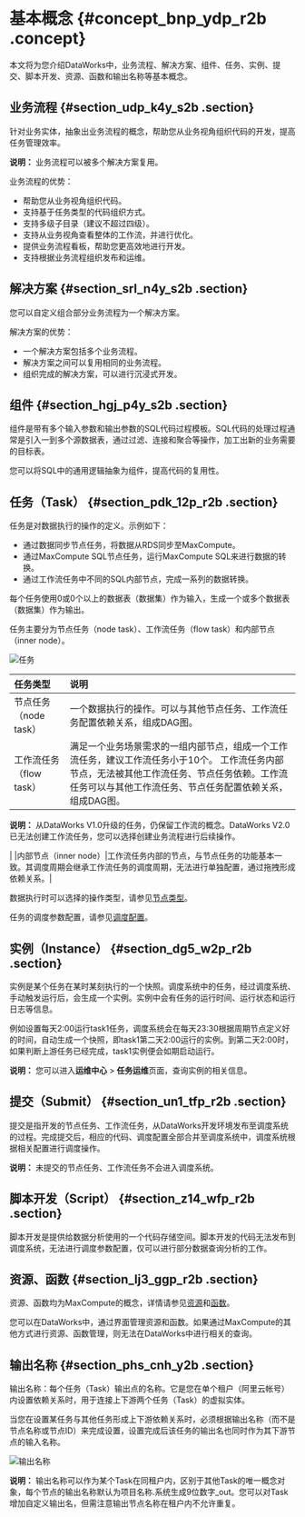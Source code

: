 # 基本概念 {#concept_bnp_ydp_r2b .concept}

本文将为您介绍DataWorks中，业务流程、解决方案、组件、任务、实例、提交、脚本开发、资源、函数和输出名称等基本概念。

## 业务流程 {#section_udp_k4y_s2b .section}

针对业务实体，抽象出业务流程的概念，帮助您从业务视角组织代码的开发，提高任务管理效率。

**说明：** 业务流程可以被多个解决方案复用。

业务流程的优势：

-   帮助您从业务视角组织代码。
-   支持基于任务类型的代码组织方式。
-   支持多级子目录（建议不超过四级）。
-   支持从业务视角查看整体的工作流，并进行优化。
-   提供业务流程看板，帮助您更高效地进行开发。
-   支持根据业务流程组织发布和运维。

## 解决方案 {#section_srl_n4y_s2b .section}

您可以自定义组合部分业务流程为一个解决方案。

解决方案的优势：

-   一个解决方案包括多个业务流程。
-   解决方案之间可以复用相同的业务流程。
-   组织完成的解决方案，可以进行沉浸式开发。

## 组件 {#section_hgj_p4y_s2b .section}

组件是带有多个输入参数和输出参数的SQL代码过程模板。SQL代码的处理过程通常是引入一到多个源数据表，通过过滤、连接和聚合等操作，加工出新的业务需要的目标表。

您可以将SQL中的通用逻辑抽象为组件，提高代码的复用性。

## 任务（Task） {#section_pdk_12p_r2b .section}

任务是对数据执行的操作的定义。示例如下：

-   通过数据同步节点任务，将数据从RDS同步至MaxCompute。
-   通过MaxCompute SQL节点任务，运行MaxCompute SQL来进行数据的转换。
-   通过工作流任务中不同的SQL内部节点，完成一系列的数据转换。

每个任务使用0或0个以上的数据表（数据集）作为输入，生成一个或多个数据表（数据集）作为输出。

任务主要分为节点任务（node task）、工作流任务（flow task）和内部节点（inner node）。

![任务](http://static-aliyun-doc.oss-cn-hangzhou.aliyuncs.com/assets/img/16168/15640235298911_zh-CN.png)

|任务类型|说明|
|:---|:-|
|节点任务（node task）|一个数据执行的操作。可以与其他节点任务、工作流任务配置依赖关系，组成DAG图。|
|工作流任务（flow task）|满足一个业务场景需求的一组内部节点，组成一个工作流任务，建议工作流任务小于10个。 工作流任务内部节点，无法被其他工作流任务、节点任务依赖。工作流任务可以与其他工作流任务、节点任务配置依赖关系，组成DAG图。

 **说明：** 从DataWorks V1.0升级的任务，仍保留工作流的概念。DataWorks V2.0已无法创建工作流任务，您可以选择创建业务流程进行后续操作。

 |
|内部节点（inner node）|工作流任务内部的节点，与节点任务的功能基本一致。其调度周期会继承工作流任务的调度周期，无法进行单独配置，通过拖拽形成依赖关系。|

数据执行时可以选择的操作类型，请参见[节点类型](../../../../intl.zh-CN/使用指南/数据开发/节点类型/节点类型介绍.md#)。

任务的调度参数配置，请参见[调度配置](../../../../intl.zh-CN/使用指南/数据开发/调度配置/基础属性.md#)。

## 实例（Instance） {#section_dg5_w2p_r2b .section}

实例是某个任务在某时某刻执行的一个快照。调度系统中的任务，经过调度系统、手动触发运行后，会生成一个实例。实例中会有任务的运行时间、运行状态和运行日志等信息。

例如设置每天2:00运行task1任务，调度系统会在每天23:30根据周期节点定义好的时间，自动生成一个快照，即task1第二天2:00运行的实例。到第二天2:00时，如果判断上游任务已经完成，task1实例便会如期启动运行。

**说明：** 您可以进入**运维中心** \> **任务运维**页面，查询实例的相关信息。

## 提交（Submit） {#section_un1_tfp_r2b .section}

提交是指开发的节点任务、工作流任务，从DataWorks开发环境发布至调度系统的过程。完成提交后，相应的代码、调度配置全部合并至调度系统中，调度系统根据相关配置进行调度操作。

**说明：** 未提交的节点任务、工作流任务不会进入调度系统。

## 脚本开发（Script） {#section_z14_wfp_r2b .section}

脚本开发是提供给数据分析使用的一个代码存储空间。脚本开发的代码无法发布到调度系统，无法进行调度参数配置，仅可以进行部分数据查询分析的工作。

## 资源、函数 {#section_lj3_ggp_r2b .section}

资源、函数均为MaxCompute的概念，详情请参见[资源](../../../../intl.zh-CN/产品简介/基本概念/资源.md#)和[函数](../../../../intl.zh-CN/产品简介/基本概念/函数.md#)。

您可以在DataWorks中，通过界面管理资源和函数。如果通过MaxCompute的其他方式进行资源、函数管理，则无法在DataWorks中进行相关的查询。

## 输出名称 {#section_phs_cnh_y2b .section}

输出名称：每个任务（Task）输出点的名称。它是您在单个租户（阿里云帐号）内设置依赖关系时，用于连接上下游两个任务（Task）的虚拟实体。

当您在设置某任务与其他任务形成上下游依赖关系时，必须根据输出名称（而不是节点名称或节点ID）来完成设置，设置完成后该任务的输出名也同时作为其下游节点的输入名称。

![输出名称](http://static-aliyun-doc.oss-cn-hangzhou.aliyuncs.com/assets/img/16168/156402352910270_zh-CN.png)

**说明：** 输出名称可以作为某个Task在同租户内，区别于其他Task的唯一概念对象，每个节点的输出名称默认为项目名称.系统生成9位数字\_out。您可以对Task增加自定义输出名，但需注意输出节点名称在租户内不允许重复。

